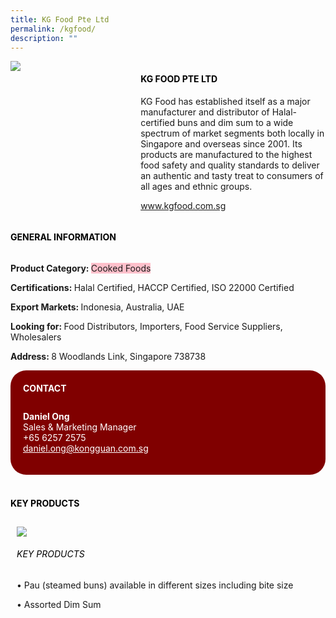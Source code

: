 ```yaml
--- 
title: KG Food Pte Ltd 
permalink: /kgfood/ 
description: ""
--- 
```

<p>
<head> 
<div class="flex-paragraph"> 
<p style="text-transform: uppercase">
</p>
</div> 
<div class="flex-container" style="display: flex; flex-wrap: wrap;"> 
<div class="card sgds" style="flex: 1 1 40%; display: block;">
<img src="https://drive.google.com/uc?export=download&id=1QqKlew6pOaHt4BpCqC28nN3OnMxZdgkz">
</div> 
<div class="card-sgds" style="flex: 1 1 58%; display: block; margin-left: 3px"> 
<h4 style="text-transform: uppercase; color: black;">
<b>KG Food Pte Ltd
</b>
</h4> 
<p>KG Food has established itself as a major manufacturer and distributor of Halal-certified buns and dim sum to a wide spectrum of market segments both locally in Singapore and overseas since 2001. Its products are manufactured to the highest food safety and quality standards to deliver an authentic and tasty treat to consumers of all ages and ethnic groups.
</p> 
<p>
<a href="www.kgfood.com.sg" target="_blank">www.kgfood.com.sg
</a>
</p> 
</div> 
</div> 
</head>
</p> 
<body> 
<h4 style="text-transform: uppercase; color: black;">
<b>General Information
</b>
</h4> 
<div class="flex-container" style="display: flex; flex-wrap: wrap;"> 
<div class="card sgds" style="flex: 1 1 65%; display: block; align-self: stretch"> 
<div class="flex-paragraph"> 
<p>
<b>Product Category: 
</b>
<span style=" background-color: pink; border-radius: 10 px;">Cooked Foods
</span>
</p> 
<p>
<b>Certifications: 
</b>Halal Certified, HACCP Certified, ISO 22000 Certified
</p> 
<p>
<b>Export Markets: 
</b>Indonesia, Australia, UAE
</p> 
<p style="margin-bottom: 10px;">
<b>Looking for: 
</b>Food Distributors, Importers, Food Service Suppliers, Wholesalers
</p>
<p>
<b>Address: 
</b>8 Woodlands Link, Singapore 738738
</p> 
</div> 
</div> 
<div class="card sgds" style="flex: 1 1 35%; padding: 10px; display: block; background-color: maroon; border-radius: 25px; align-self: center;"> 
<h4 style="color: white; margin-top: 10px; margin-left: 10px;">CONTACT
</h4> 
<div class="flex-paragraph"> 
<p style="padding: 10px; color: white;">
<b>Daniel Ong
</b>
<br>Sales & Marketing Manager
<br>+65 6257 2575
<br>
<a href="mailto:daniel.ong@kongguan.com.sg" style="color: white;">daniel.ong@kongguan.com.sg
</a>
</p> 
</div> 
</div> 
</div> 
<br> 
<h4 style="text-transform: uppercase; color: black;">
<b>key products
</b>
</h4> 
<div style="display: flex; flex-wrap: wrap;"> 
<div class="card sgds" style="flex: 1 1 47%; margin: 10px; display: block;"> 
<div class="flex-image" style="display: block;">
<img src="https://drive.google.com/uc?export=download&id=1iZ5KfY7ZmDj3do1iREJjRL-hF0AHvDTm">
</div> 
<div class="flex-paragraph"> 
<h6 style="text-transform: uppercase; color: black;">KEY PRODUCTS
</h6> 
<p>• Pau (steamed buns) available in different sizes including bite size
</p> 
<p>• Assorted Dim Sum
</p>
</div> 
</div> 
</body>